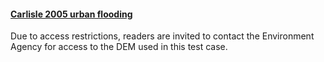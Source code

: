 #### [Carlisle 2005 urban flooding](https://github.com/ci1xgk/Fellowship_Webpage/blob/master/Carlistle_flooding.md)
Due to access restrictions, readers are invited to contact the Environment Agency for access to the DEM used in this test case.
